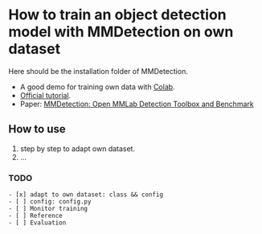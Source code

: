 # How to train an object detection model with MMDetection on own dataset

Here should be the installation folder of MMDetection.

- A good demo for training own data with [Colab](https://colab.research.google.com/github/Tony607/mmdetection_object_detection_demo/blob/master/mmdetection_train_custom_data.ipynb).
- [Official tutorial](https://github.com/open-mmlab/mmdetection/blob/master/demo/MMDet_Tutorial.ipynb).
- Paper: [MMDetection: Open MMLab Detection Toolbox and Benchmark](https://arxiv.org/abs/1906.07155)



## How to use

1. step by step to adapt own dataset.
2. ...

### TODO

```
- [x] adapt to own dataset: class && config
- [ ] config: config.py
- [ ] Monitor training
- [ ] Reference
- [ ] Evaluation
```